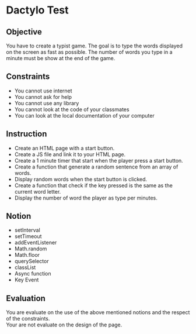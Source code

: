 # Dactylo Test

## Objective

You have to create a typist game. The goal is to type the words displayed on the screen as fast as possible. The number of words you type in a minute must be show at the end of the game.

## Constraints
- You cannot use internet
- You cannot ask for help
- You cannot use any library
- You cannot look at the code of your classmates
- You can look at the local documentation of your computer

## Instruction 
- Create an HTML page with a start button.
- Create a JS file and link it to your HTML page.
- Create a 1 minute timer that start when the player press a start button.
- Create a function that generate a random sentence from an array of words.
- Display random words when the start button is clicked.
- Create a function that check if the key pressed is the same as the current word letter.
- Display the number of word the player as type per minutes.

## Notion

- setInterval
- setTimeout
- addEventListener
- Math.random
- Math.floor
- querySelector
- classList
- Async function
- Key Event

## Evaluation
You are evaluate on the use of the above mentioned notions and the respect of the constraints.  
Your are not evaluate on the design of the page.